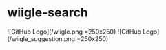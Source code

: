 # wiigle-search
![GitHub Logo](/wiigle.png =250x250)
![GitHub Logo](/wiigle_suggestion.png =250x250)

